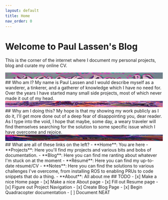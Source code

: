 ```yaml
---
layout: default
title: Home
nav_order: 0
---
```

# **Welcome to Paul Lassen's Blog**
This is the corner of the internet where I document my personal projects, blog and curate my online CV.  

<img src="/assets/whoami.png" width="100%" height=20/>
## Who am I?
My name is Paul Lassen and I would describe myself as a wanderer, a tinkerer, and a gatherer of knowledge which I have no need for. Over the years I have started many small side projects, most of which never made it out of my head.

<img src="/assets/wanderer.png" width="100%" height=20/>
## Why am I doing this?
My hope is that my showing my work publicly as I do it, I'll get more done out of a deep fear of disappointing you, dear reader. As I type into the void, I hope that maybe, some day, a weary traveler will find themselves searching for the solution to some specific issue which I have overcome and rejoice.

<img src="/assets/traveler_rejoice.png" width="100%" height=20/>
## What are all of these links on the left?
- **Home**: You are here
- **Projects**: Here you'll find my projects and various bits and bobs of documentation. 
- **Blog**: Here you can find me ranting about whatever I'm stuck on at the moment
- **Résumé**: Here you can find my up-to-date résumé/CV
- **Notes**: Here you can find the solutions to various challenges I've overcome, from installing ROS to enabling PRUs to code snippets that do a thing.
- **About**: All about me
## TODO
- [x] Make a nice Home page
- [x] Make a nice About page
- [x] Fill out Resume page
- [x] Figure out Project Navigation
- [x] Create Blog Page
- [x] Begin Quadracopter documentation
- [ ] Document NEAT


